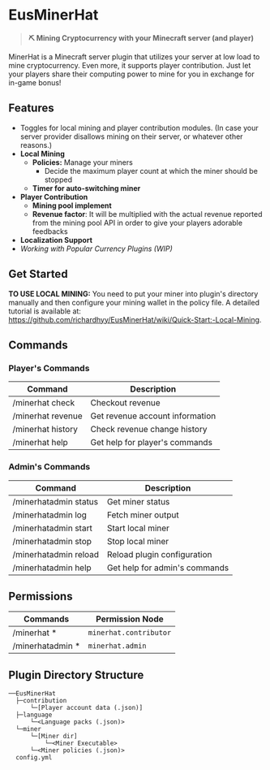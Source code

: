 # EusMinerHat
> **⛏ Mining Cryptocurrency with your Minecraft server (and player)**

MinerHat is a Minecraft server plugin that utilizes your server at low load to mine cryptocurrency. Even more, it supports player contribution. Just let your players share their computing power to mine for you in exchange for in-game bonus!

## Features

* Toggles for local mining and player contribution modules. (In case your server provider disallows mining on their server, or whatever other reasons.)
* **Local Mining**
    * **Policies:** Manage your miners
        * Decide the maximum player count at which the miner should be stopped
    * **Timer for auto-switching miner**
* **Player Contribution**
    * **Mining pool implement**
    * **Revenue factor**: It will be multiplied with the actual revenue reported from the mining pool API in order to give your players adorable feedbacks
* **Localization Support**
* *Working with Popular Currency Plugins (WIP)*

## Get Started
**TO USE LOCAL MINING:** You need to put your miner into plugin's directory manually and then configure your mining wallet in the policy file. A detailed tutorial is available at: https://github.com/richardhyy/EusMinerHat/wiki/Quick-Start:-Local-Mining.

## Commands

### Player's Commands

| Command           | Description                     |
| ----------------- | ------------------------------- |
| /minerhat check   | Checkout revenue                |
| /minerhat revenue | Get revenue account information |
| /minerhat history | Check revenue change history    |
| /minerhat help    | Get help for player's commands  |



### Admin's Commands

| Command               | Description                   |
| --------------------- | ----------------------------- |
| /minerhatadmin status | Get miner status              |
| /minerhatadmin log    | Fetch miner output            |
| /minerhatadmin start  | Start local miner             |
| /minerhatadmin stop   | Stop local miner              |
| /minerhatadmin reload | Reload plugin configuration   |
| /minerhatadmin help   | Get help for admin's commands |



## Permissions

| Commands         | Permission Node        |
| ---------------- | ---------------------- |
| /minerhat *      | `minerhat.contributor` |
| /minerhatadmin * | `minerhat.admin`       |



## Plugin Directory Structure

```
──EusMinerHat
  ├─contribution
      └─[Player account data (.json)]
  ├─language
      └─<Language packs (.json)>
  └─miner
      └─[Miner dir]
          └─<Miner Executable>
      └─<Miner policies (.json)>
  config.yml
```


